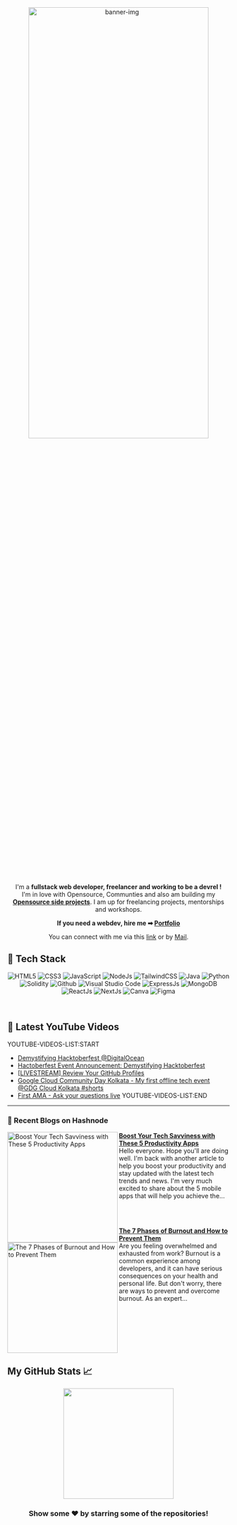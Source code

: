 <div align="center">
	<a href="http://susmita-dey.vercel.app/" target="_blank">
		<img src="images/github-profile-banner.png" alt="banner-img" height="50%" width="90%" />
	</a>
</div>
<br/>

<div align="center">

I'm a **fullstack web developer, freelancer and working to be a devrel !** 
<br>
I'm in love with Opensource, Communties and also am building my **[Opensource side projects](https://github.com/Susmita-Dey?tab=repositories)**. I am up for freelancing projects, mentorships and workshops.

**If you need a webdev, hire me ➡ [Portfolio](https://susmita-dey.vercel.app/)**

You can connect with me via this [link](https://bio.link/susmitadey) or by [Mail](mailto:susmitadey475@gmail.com).
</div>

<!-- ---
<h2>📫 How to reach me:</h2> <br>
<div align="center">
<a href="mailto:susmitadey475@gmail.com" target="_blank"><img src="images/official-gmail-icon.svg" alt="Gmail Logo" width="50"></a>&emsp;
<a href="https://www.linkedin.com/in/susmita-dey-15a15a210/" target="_blank"><img src="images/linkedin-icon-2.svg" alt="LinkedIn Logo" width="50"></a>&emsp;
<a href="https://twitter.com/its_SusmitaDey" target="_blank"><img src="images/twitter-6.svg" alt="Twitter Logo" width="80"></a>&emsp;
<a href="https://discord.gg/g7FmxB9uZp" target="_blank"><img src="images/discord-6.svg" alt="Discord Logo" width="60"></a>&emsp;
<a href="https://www.youtube.com/channel/UCsuzc8lqAbgUYo4yzpjtfSw" target="_blank"><img src="images/youtube-3.svg" alt="YouTube Logo" width="60"></a>&emsp;
<a href="https://dev.to/susmitadey"><img src="images/Dev.to image.png" alt="Dev.to Icon" width="70"></a>&emsp;&emsp; 
</div> -->

<!-- --- -->

<h2> 🥞 Tech Stack</h2>
<p align="center">
<img alt="HTML5" src="https://img.shields.io/badge/html5-%23fca9ae.svg?style=for-the-badge&logo=html5&logoColor=140200"/>
<img alt="CSS3" src="https://img.shields.io/badge/css3-%23ffd2ce.svg?style=for-the-badge&logo=css3&logoColor=140200"/>
<img alt="JavaScript" src="https://img.shields.io/badge/javascript-%23e4626b.svg?style=for-the-badge&logo=javascript&logoColor=%23F7DF1E"/>
<img alt="NodeJs" src="https://img.shields.io/badge/node.js-%23f2ca61.svg?style=for-the-badge&logo=node.js&logoColor=%FFFFFF"/>
<img alt="TailwindCSS" src="https://img.shields.io/badge/tailwind css-%23fca9ae.svg?style=for-the-badge&logo=tailwind-css&logoColor=140200"/>
<img alt="Java" src="https://img.shields.io/badge/java-%23e4626b.svg?style=for-the-badge&logo=java&logoColor=140200"/>
<img alt="Python" src="https://img.shields.io/badge/python-%23fca9ae.svg?style=for-the-badge&logo=python&logoColor=140200"/>
<img alt="Solidity" src="https://img.shields.io/badge/solidity-%23fca9ae.svg?style=for-the-badge&logo=solidity&logoColor=000325"/>
<img alt="Github" src="https://img.shields.io/badge/github-%23e4626b.svg?style=for-the-badge&logo=github&logoColor=140200"/>
<img alt="Visual Studio Code" src="https://img.shields.io/badge/Visual Studio Code-f2ca61.svg?style=for-the-badge&logo=visual-studio-code&logoColor=140200"/>
<img alt="ExpressJs" src="https://img.shields.io/badge/express.js-%23ffd2ce.svg?style=for-the-badge&logo=express&logoColor=140200"/>
<img alt="MongoDB" src="https://img.shields.io/badge/mongodb-%23ffd2ce.svg?style=for-the-badge&logo=mongodb&logoColor=140200" />
<img alt="ReactJs" src="https://img.shields.io/badge/react-f2ca61.svg?style=for-the-badge&logo=react&logoColor=140200"/>
<img alt="NextJs" src="https://img.shields.io/badge/next.js-%23fca9ae.svg?style=for-the-badge&logo=next.js&logoColor=140200" />
<img alt="Canva" src="https://img.shields.io/badge/Canva-f2ca61.svg?style=for-the-badge&logo=canva&logoColor=140200"/>
<img alt="Figma" src="https://img.shields.io/badge/figma-%23e4626b.svg?style=for-the-badge&logo=figma&logoColor=140200" />
  </p>
<br>


## 🎥 Latest YouTube Videos

YOUTUBE-VIDEOS-LIST:START
- [Demystifying Hacktoberfest @DigitalOcean](https://www.youtube.com/watch?v=uCOd6wUyTH0)
- [Hactoberfest Event Announcement: Demystifying Hacktoberfest](https://www.youtube.com/watch?v=OKvO5M-h1bY)
- [[LIVESTREAM] Review Your GitHub Profiles](https://www.youtube.com/watch?v=oK0ZVAkXOSw)
- [Google Cloud Community Day Kolkata - My first offline tech event @GDG Cloud Kolkata #shorts](https://www.youtube.com/watch?v=pDBmMQW0Z8g)
- [First AMA - Ask your questions live](https://www.youtube.com/watch?v=UQVTpn7jDNo) 
YOUTUBE-VIDEOS-LIST:END

---

### 📙 Recent Blogs on Hashnode

<!-- HASHNODE_BLOG:START -->
<p align="left">
<a href="https://susmitadey.hashnode.dev//boost-your-tech-savviness-with-these-5-productivity-apps" title="Boost Your Tech Savviness with These 5 Productivity Apps"><img src="https://cdn.hashnode.com/res/hashnode/image/stock/unsplash/TSJqQCN4RKA/upload/7f5995d728741728ff8c0888c90d3607.jpeg" alt="Boost Your Tech Savviness with These 5 Productivity Apps" width="250px" align="left" /></a>
<a href="https://susmitadey.hashnode.dev//boost-your-tech-savviness-with-these-5-productivity-apps" title="Boost Your Tech Savviness with These 5 Productivity Apps"><strong>Boost Your Tech Savviness with These 5 Productivity Apps</strong></a>
<br/> Hello everyone. Hope you'll are doing well. I'm back with another article to help you boost your productivity and stay updated with the latest tech trends and news. I'm very much excited to share about the 5 mobile apps that will help you achieve the... </p> <br/> <br/>
<p align="left">
<a href="https://susmitadey.hashnode.dev//the-7-phases-of-burnout-and-how-to-prevent-them" title="The 7 Phases of Burnout and How to Prevent Them"><img src="https://cdn.hashnode.com/res/hashnode/image/unsplash/Xx4i6wg6HEg/upload/v1669347502528/xoeEdMsWR.jpeg" alt="The 7 Phases of Burnout and How to Prevent Them" width="250px" align="left" /></a>
<a href="https://susmitadey.hashnode.dev//the-7-phases-of-burnout-and-how-to-prevent-them" title="The 7 Phases of Burnout and How to Prevent Them"><strong>The 7 Phases of Burnout and How to Prevent Them</strong></a>
<br/> Are you feeling overwhelmed and exhausted from work?
Burnout is a common experience among developers, and it can have serious consequences on your health and personal life. But don't worry, there are ways to prevent and overcome burnout. As an expert... </p> <br/> <br/>
<!-- HASHNODE_BLOG:END -->

<br/> <br/><br/>

## My GitHub Stats 📈
<p align="center">
<a href="https://github.com/Susmita-Dey">
<!--   <img height="150em" src="https://github-readme-stats.vercel.app/api?username=Susmita-Dey&count_private=true&show_icons=true&bg_color=000325&text_color=ffffff&title_color=gold&border_color=ffd2ce&icon_color=e4626b" /> -->
  <img height="250em" src="https://github-readme-stats-eight-theta.vercel.app/api/top-langs/?username=Susmita-Dey&bg_color=000325&text_color=ffffff&title_color=gold&border_color=ffd2ce&icon_color=e4626b&layout=compact&langs_count=10&exclude_repo=gamebase&hide=objective-c,c,java" />
</a>
</p>

<h3 align="center">Show some ❤️ by starring some of the repositories!</h3>


<!-- [![@susmitadey's Holopin board](https://holopin.me/susmitadey)](https://holopin.io/@susmitadey) -->
